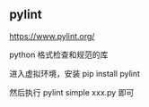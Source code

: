 ## pylint

https://www.pylint.org/

python 格式检查和规范的库

进入虚拟环境，安装 pip install pylint

然后执行 pylint simple xxx.py 即可

